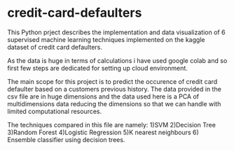 # credit-card-defaulters
This Python prject describes the implementation and data visualization of 6 supervised machine learning techniques implemented on the kaggle dataset of credit card defaulters.

As the data is huge in terms of calculations i have used google colab and so first few steps are dedicated for setting up cloud environment.

The main scope for this project is to predict the occurence of credit card defaulter based on a customers previous history.
The data provided in the csv file are in huge dimensions and the data used here is a PCA of multidimensions data reducing the dimensions so that we can handle with limited computational resources.

The techniques compared in this file are namely: 
1)SVM
2)Decision Tree
3)Random Forest
4)Logistic Regression
5)K nearest neighbours
6) Ensemble classifier using decision trees. 
